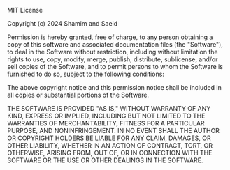 MIT License

Copyright (c) 2024 Shamim and Saeid

Permission is hereby granted, free of charge, to any person obtaining a copy
of this software and associated documentation files (the "Software"), to deal
in the Software without restriction, including without limitation the rights
to use, copy, modify, merge, publish, distribute, sublicense, and/or sell
copies of the Software, and to permit persons to whom the Software is
furnished to do so, subject to the following conditions:

The above copyright notice and this permission notice shall be included in all
copies or substantial portions of the Software.

THE SOFTWARE IS PROVIDED "AS IS," WITHOUT WARRANTY OF ANY KIND, EXPRESS OR
IMPLIED, INCLUDING BUT NOT LIMITED TO THE WARRANTIES OF MERCHANTABILITY,
FITNESS FOR A PARTICULAR PURPOSE, AND NONINFRINGEMENT. IN NO EVENT SHALL THE
AUTHOR OR COPYRIGHT HOLDERS BE LIABLE FOR ANY CLAIM, DAMAGES, OR OTHER
LIABILITY, WHETHER IN AN ACTION OF CONTRACT, TORT, OR OTHERWISE, ARISING
FROM, OUT OF, OR IN CONNECTION WITH THE SOFTWARE OR THE USE OR OTHER
DEALINGS IN THE SOFTWARE.
